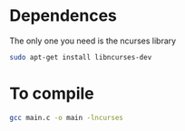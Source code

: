 # Dependences

The only one you need is the ncurses library

```bash
sudo apt-get install libncurses-dev
```

# To compile

```bash
gcc main.c -o main -lncurses
```
